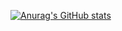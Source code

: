 [![Anurag's GitHub stats](https://github-readme-stats.vercel.app/api?username=Raymond1030)](https://github.com/anuraghazra/github-readme-stats)
